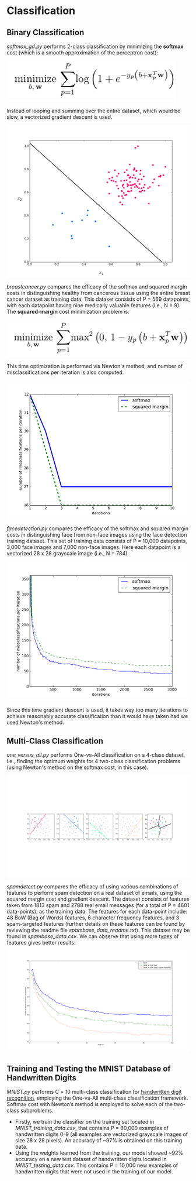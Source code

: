 Classification
============
Binary Classification
-------------------------
*softmax_gd.py* performs 2-class classification by minimizing the **softmax** cost (which is a smooth approximation of the perceptron cost):

![sm](https://raw.githubusercontent.com/tanay-bits/ml/newyear/classification/softmax.png)

Instead of looping and summing over the entire dataset, which would be slow, a vectorized gradient descent is used. 

![4_3](https://raw.githubusercontent.com/tanay-bits/ml/newyear/classification/4_3c.png)

*breastcancer.py* compares the efficacy of the softmax and squared margin costs in distinguishing healthy from cancerous tissue using the entire breast cancer dataset as training data. This dataset consists of P = 569 datapoints, with each datapoint having nine medically valuable features (i.e., N = 9). The **squared-margin** cost minimization problem is:

![sm](https://raw.githubusercontent.com/tanay-bits/ml/newyear/classification/sqmargin.png)

This time optimization is performed via Newton's method, and number of misclassifications per iteration is also computed.

![sm](https://raw.githubusercontent.com/tanay-bits/ml/newyear/classification/4_9.png)

*facedetection.py* compares the efficacy of the softmax and squared margin costs in distinguishing face from non-face images using the face detection training dataset. This set of training data consists of P = 10,000 datapoints, 3,000 face images and 7,000 non-face images. Here each datapoint is a vectorized 28 x 28 grayscale image (i.e., N = 784).

![alt txt](https://raw.githubusercontent.com/tanay-bits/ml/newyear/classification/4_10long.png)

Since this time gradient descent is used, it takes way too many iterations to achieve reasonably accurate classification than it would have taken had we used Newton's method.

Multi-Class Classification
------------------------------
*one\_versus_all.py* performs One-vs-All classification on a 4-class dataset, i.e., finding the optimum weights for 4 two-class classification problems (using Newton's method on the softmax cost, in this case).

![alt txt](https://raw.githubusercontent.com/tanay-bits/ml/newyear/classification/ova4class.png)

*spamdetect.py* compares the efficacy of using various combinations of features to perform spam detection on a real dataset of emails, using the squared margin cost and gradient descent. The dataset consists of features taken from 1813 spam and 2788 real email messages (for a total of P = 4601 data-points), as the training data. The features for each data-point include: 48 BoW (Bag of Words) features, 6 character frequency features, and 3 spam-targeted features (further details on these features can be found by reviewing the readme file *spambase\_data_readme.txt*). This dataset may be found in *spambase_data.csv*. We can observe that using more types of features gives better results:

![alt txt](https://raw.githubusercontent.com/tanay-bits/ml/newyear/classification/4_19.png)

Training and Testing the MNIST Database of Handwritten Digits
-------------------------------------------------------------------
*MNIST.py* performs C = 10 multi-class classification for [handwritten digit recognition](https://en.wikipedia.org/wiki/MNIST_database), employing the One-vs-All multi-class classification framework. Softmax cost with Newton’s method is employed to solve each of the two-class subproblems.

+ Firstly, we train the classifier on the training set located in *MNIST\_training_data.csv*, that contains P = 60,000 examples of handwritten digits 0-9 (all examples are vectorized grayscale images of size 28 x 28 pixels). An accuracy of ~97% is obtained on this training data.
+ Using the weights learned from the training, our model showed ~92% accuracy on a new test dataset of handwritten digits located in *MNIST\_testing_data.csv*. This contains P = 10,000 new examples of handwritten digits that were not used in the training of our model.

